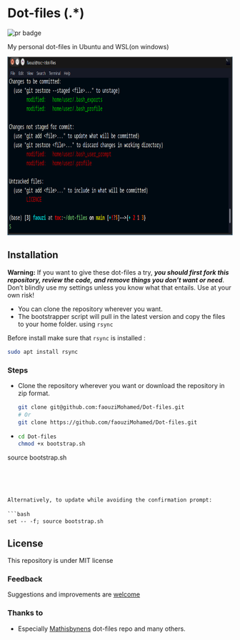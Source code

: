 # Dot-files (.*)  

 <p align='left'>
     <img src='https://img.shields.io/badge/Pull%20request-Welcome-96ff00.svg?&style=for-the-badge' alt='pr badge'>
 </p>



My personal dot-files in Ubuntu and WSL(on windows)  
<p align="'left">
    <img src='images/preview.png' alt='Preview with git status' height='400'>
</p>

## Installation

**Warning:** If you want to give these dot-files a try, ***you  should first fork this repository, review the code, and remove things  you don’t want or need***. Don’t blindly use my settings unless you know  what that entails. Use at your own risk!

* You can clone the repository wherever you want.
* The bootstrapper script will pull in the latest version and copy the files to your home folder. using `rsync`

Before install make sure that `rsync` is installed : 

```bash
sudo apt install rsync
```

### Steps

- Clone the repository wherever you want or download the repository in zip format.

  ```bash
  git clone git@github.com:faouziMohamed/Dot-files.git
  # Or
  git clone https://github.com/faouziMohamed/Dot-files.git
  ```

  

- ```bash
  cd Dot-files
  chmod +x bootstrap.sh
source bootstrap.sh
  ```
  



Alternatively, to update while avoiding the confirmation prompt:

```bash
set -- -f; source bootstrap.sh
```

## License

This repository is under MIT license

### Feedback 

Suggestions and improvements are [welcome](https://github.com/faouziMohamed/Dot-files/issues)

### Thanks to

* Especially [Mathisbynens](https://github.com/mathiasbynens/dotfiles) dot-files repo and many others.